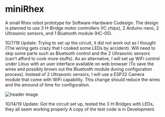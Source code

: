 # miniRhex
A small Rhex robot prototype for Software-Hardware Codesign. The design is planned to use 3 H-Bridge motor controllers (IC chips), 2 Arduino nano, 2 Ultrasonic sensors, and 1 Bluetooth module (HC-05).

10/7/19 Update:
Trying to set up the circuit, it did not work out as I thought (The wiring gets crazy that I cooked some LEDs by accident). Will need to skip some parts such as Bluetooth control and the 2 Ultrasonic sensors (can't afford to cook more stuffs). As an alternative, I will set up WiFi control under Linux with an user interface available on web browser (To save the wires and possibly brown out the Bluetooth module during configuration process). Instead of 2 Ultrasonic sensors, I will use a ESP32 Camera module that come with WiFi capability. This change should reduce the wires and the amound of time for configuration.

![header image](https://github.com/zhengronggift/miniRhex/blob/master/image/image2.jpeg?raw=true)

10/14/19 Update:
Got the circuit set up, tested the 3 H-Bridges with LEDs, they all seem working properly
A copy of the test code is in Development.
